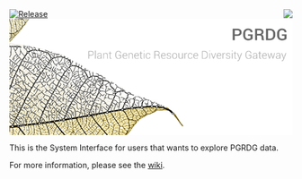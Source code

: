 <img align="right" src="https://travis-ci.org/bioversity/PGRDG.svg?branch=master" />
<a align="right" href="https://github.com/bioversity/pgrdg/releases/latest"><img src="http://img.shields.io/github/release/bioversity/pgrdg.svg" alt="Release" /></a>

<img align="center" alt="PGRDG - Plant Genetic Resource Diversity Gateway" src="common/media/img/github wiki/theme.jpg" />

This is the System Interface for users that wants to explore PGRDG data.

For more information, please see the [wiki](https://github.com/bioversity/PGRDG/wiki).
